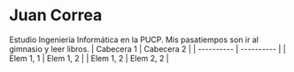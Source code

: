 # Juan Correa
Estudio Ingeniería Informática en la PUCP. Mis pasatiempos son ir al gimnasio y leer libros.
| Cabecera 1 | Cabecera 2 |
| ---------- | ---------- |
| Elem 1, 1  | Elem 1, 2  |
| Elem 1, 2  | Elem 2, 2  |
